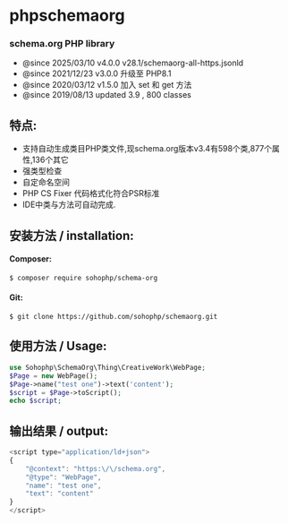 # phpschemaorg

###  schema.org PHP library
- @since 2025/03/10 v4.0.0  v28.1/schemaorg-all-https.jsonld
- @since 2021/12/23 v3.0.0 升级至 PHP8.1
- @since 2020/03/12 v1.5.0   加入 set 和 get 方法
- @since 2019/08/13 updated 3.9  ,  800 classes

## 特点:

- 支持自动生成类目PHP类文件,现schema.org版本v3.4有598个类,877个属性,136个其它
- 强类型检查
- 自定命名空间
- PHP CS Fixer 代码格式化符合PSR标准
- IDE中类与方法可自动完成.

## 安装方法 / installation: 

#### Composer:

```shell 
$ composer require sohophp/schema-org 
```

#### Git: 
```shell
$ git clone https://github.com/sohophp/schemaorg.git
``` 

## 使用方法 / Usage: 

```PHP
use Sohophp\SchemaOrg\Thing\CreativeWork\WebPage;
$Page = new WebPage();
$Page->name("test one")->text('content');
$script = $Page->toScript();
echo $script;
``` 

## 输出结果 / output: 

```javascript
<script type="application/ld+json">
{
    "@context": "https:\/\/schema.org",
    "@type": "WebPage",
    "name": "test one",
    "text": "content"
}
</script>
```



